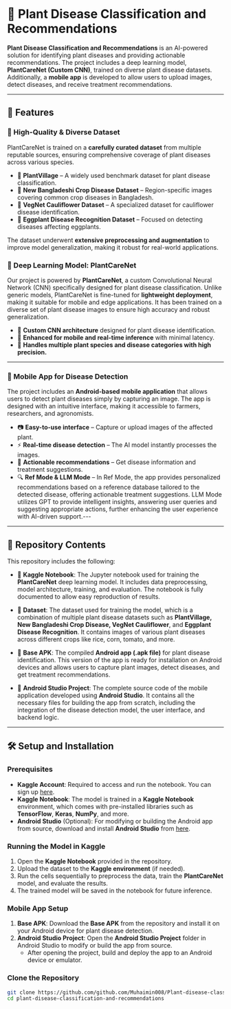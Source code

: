 # 🌿 Plant Disease Classification and Recommendations

**Plant Disease Classification and Recommendations** is an AI-powered solution for identifying plant diseases and providing actionable recommendations. The project includes a deep learning model, **PlantCareNet (Custom CNN)**, trained on diverse plant disease datasets. Additionally, a **mobile app** is developed to allow users to upload images, detect diseases, and receive treatment recommendations.

---

## 🚀 Features  

### 📂 High-Quality & Diverse Dataset  
PlantCareNet is trained on a **carefully curated dataset** from multiple reputable sources, ensuring comprehensive coverage of plant diseases across various species.  

- 🌾 **PlantVillage** – A widely used benchmark dataset for plant disease classification.  
- 🌿 **New Bangladeshi Crop Disease Dataset** – Region-specific images covering common crop diseases in Bangladesh.  
- 🥦 **VegNet Cauliflower Dataset** – A specialized dataset for cauliflower disease identification.  
- 🍆 **Eggplant Disease Recognition Dataset** – Focused on detecting diseases affecting eggplants.  

The dataset underwent **extensive preprocessing and augmentation** to improve model generalization, making it robust for real-world applications.  


### 🌱 Deep Learning Model: PlantCareNet  
Our project is powered by **PlantCareNet**, a custom Convolutional Neural Network (CNN) specifically designed for plant disease classification. Unlike generic models, PlantCareNet is fine-tuned for **lightweight deployment**, making it suitable for mobile and edge applications. It has been trained on a diverse set of plant disease images to ensure high accuracy and robust generalization.  

- 🔹 **Custom CNN architecture** designed for plant disease identification.  
- 🔹 **Enhanced for mobile and real-time inference** with minimal latency.  
- 🔹 **Handles multiple plant species and disease categories with high precision.**  

---

### 📱 Mobile App for Disease Detection  
The project includes an **Android-based mobile application** that allows users to detect plant diseases simply by capturing an image. The app is designed with an intuitive interface, making it accessible to farmers, researchers, and agronomists.  

- 📷 **Easy-to-use interface** – Capture or upload images of the affected plant.  
- ⚡ **Real-time disease detection** – The AI model instantly processes the images.  
- 🌿 **Actionable recommendations** – Get disease information and treatment suggestions.
- 🔍 **Ref Mode & LLM Mode** – In Ref Mode, the app provides personalized recommendations based on a reference database tailored to the detected disease, offering actionable treatment suggestions. LLM Mode utilizes GPT to provide intelligent insights, answering user queries and suggesting appropriate actions, further enhancing the user experience with AI-driven support.---

---

## 📂 Repository Contents  
This repository includes the following:

- 📜 **Kaggle Notebook**: The Jupyter notebook used for training the **PlantCareNet** deep learning model. It includes data preprocessing, model architecture, training, and evaluation. The notebook is fully documented to allow easy reproduction of results.

- 📁 **Dataset**: The dataset used for training the model, which is a combination of multiple plant disease datasets such as **PlantVillage, New Bangladeshi Crop Disease, VegNet Cauliflower**, and **Eggplant Disease Recognition**. It contains images of various plant diseases across different crops like rice, corn, tomato, and more.

- 📱 **Base APK**: The compiled **Android app (.apk file)** for plant disease identification. This version of the app is ready for installation on Android devices and allows users to capture plant images, detect diseases, and get treatment recommendations.

- 📂 **Android Studio Project**: The complete source code of the mobile application developed using **Android Studio**. It contains all the necessary files for building the app from scratch, including the integration of the disease detection model, the user interface, and backend logic.

---

## 🛠 Setup and Installation

### **Prerequisites**
- **Kaggle Account**: Required to access and run the notebook. You can sign up [here](https://www.kaggle.com/).
- **Kaggle Notebook**: The model is trained in a **Kaggle Notebook** environment, which comes with pre-installed libraries such as **TensorFlow**, **Keras**, **NumPy**, and more.
- **Android Studio** (Optional): For modifying or building the Android app from source, download and install **Android Studio** from [here](https://developer.android.com/studio).

### **Running the Model in Kaggle**
1. Open the **Kaggle Notebook** provided in the repository.
2. Upload the dataset to the **Kaggle environment** (if needed).
3. Run the cells sequentially to preprocess the data, train the **PlantCareNet** model, and evaluate the results.
4. The trained model will be saved in the notebook for future inference.

### **Mobile App Setup**
1. **Base APK**: Download the **Base APK** from the repository and install it on your Android device for plant disease detection.
2. **Android Studio Project**: Open the **Android Studio Project** folder in Android Studio to modify or build the app from source.
   - After opening the project, build and deploy the app to an Android device or emulator.


### **Clone the Repository**
```sh
git clone https://github.com/github.com/Muhaimin008/Plant-disease-classification-and-recommendations.git
cd plant-disease-classification-and-recommendations
